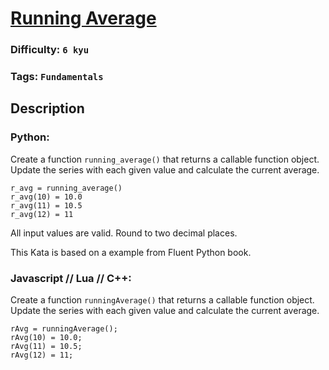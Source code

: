 # [Running Average](https://www.codewars.com/kata/589e4d646642d144a90000d8)

### Difficulty: `6 kyu`

### Tags: `Fundamentals`

## Description

### Python:
Create a function `running_average()` that returns a callable function object. Update the series with each given value and calculate the current average.

```
r_avg = running_average()
r_avg(10) = 10.0
r_avg(11) = 10.5
r_avg(12) = 11
```

All input values are valid. Round to two decimal places.

This Kata is based on a example from Fluent Python book.

### Javascript // Lua // C++:
Create a function `runningAverage()` that returns a callable function object. Update the series with each given value and calculate the current average.

```
rAvg = runningAverage();
rAvg(10) = 10.0;
rAvg(11) = 10.5;
rAvg(12) = 11;
```